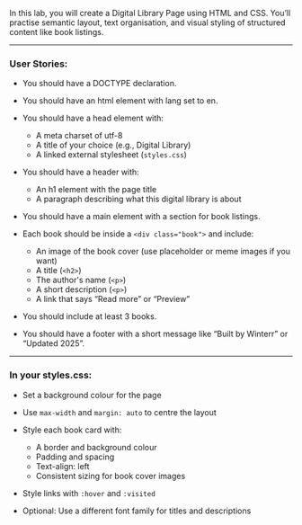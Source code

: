 In this lab, you will create a Digital Library Page using HTML and CSS. You’ll practise semantic layout, text organisation, and visual styling of structured content like book listings.

---

### User Stories:

- You should have a DOCTYPE declaration.

- You should have an html element with lang set to en.

- You should have a head element with:
  - A meta charset of utf-8
  - A title of your choice (e.g., Digital Library)
  - A linked external stylesheet (`styles.css`)

- You should have a header with:
  - An h1 element with the page title
  - A paragraph describing what this digital library is about

- You should have a main element with a section for book listings.

- Each book should be inside a `<div class="book">` and include:
  - An image of the book cover (use placeholder or meme images if you want)
  - A title (`<h2>`)
  - The author's name (`<p>`)
  - A short description (`<p>`)
  - A link that says “Read more” or “Preview”

- You should include at least 3 books.

- You should have a footer with a short message like “Built by Winterr” or “Updated 2025”.

---

### In your styles.css:

- Set a background colour for the page

- Use `max-width` and `margin: auto` to centre the layout

- Style each book card with:
  - A border and background colour
  - Padding and spacing
  - Text-align: left
  - Consistent sizing for book cover images

- Style links with `:hover` and `:visited`

- Optional: Use a different font family for titles and descriptions
